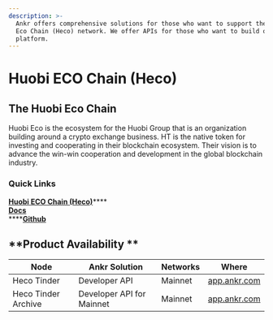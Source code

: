 ```yaml
---
description: >-
  Ankr offers comprehensive solutions for those who want to support the Huobi
  Eco Chain (Heco) network. We offer APIs for those who want to build on the
  platform.
---
```


# Huobi ECO Chain (Heco)

## **The Huobi Eco Chain**

Huobi Eco is the ecosystem for the Huobi Group that is an organization building around a crypto exchange business. HT is the native token for investing and cooperating in their blockchain ecosystem. Their vision is to advance the win-win cooperation and development in the global blockchain industry.

### Quick Links

​[**Huobi ECO Chain (Heco)**](https://www.hecochain.com/en-us/)****\
****[**Docs**](https://docs.hecochain.com/#/en-us/intro)****\
****[**Github**](https://github.com/huobiGroup/)

## **Product Availability **

| Node                | Ankr Solution             | Networks | Where                                |
| ------------------- | ------------------------- | -------- | ------------------------------------ |
| Heco Tinder         | Developer API             | Mainnet  | [app.ankr.com](https://app.ankr.com) |
| Heco Tinder Archive | Developer API for Mainnet | Mainnet  | [app.ankr.com](https://app.ankr.com) |

